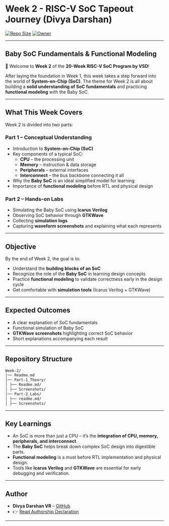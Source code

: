 # Week 2 - RISC-V SoC Tapeout Journey (Divya Darshan)

[![Repo Size](https://img.shields.io/github/repo-size/DivyaDarshan09/Divya_Darshan-VSD-RISCV-week-1)](https://github.com/DivyaDarshan09/Divya_Darshan-VSD-RISCV-week-1)
[![Owner](https://img.shields.io/badge/Owner-DivyaDarshan09-red)](https://github.com/DivyaDarshan09)

---

## Baby SoC Fundamentals & Functional Modeling

👋 Welcome to **Week 2** of the **20-Week RISC-V SoC Program by VSD**!  

After laying the foundation in Week 1, this week takes a step forward into the world of **System-on-Chip (SoC)**. The theme for Week 2 is all about building a **solid understanding of SoC fundamentals** and practicing **functional modeling** with the Baby SoC.  

---

##  What This Week Covers
Week 2 is divided into two parts:

### Part 1 – Conceptual Understanding
- Introduction to **System-on-Chip (SoC)**  
- Key components of a typical SoC:  
  - **CPU** – the processing unit  
  - **Memory** – instruction & data storage  
  - **Peripherals** – external interfaces  
  - **Interconnect** – the bus backbone connecting it all  
- Why the **Baby SoC** is an ideal simplified model for learning  
- Importance of **functional modeling** before RTL and physical design  

### Part 2 – Hands-on Labs
- Simulating the Baby SoC using **Icarus Verilog**  
- Observing SoC behavior through **GTKWave**  
- Collecting **simulation logs**  
- Capturing **waveform screenshots** and explaining what each represents  

---

## Objective
By the end of Week 2, the goal is to:
- Understand the **building blocks of an SoC**  
- Recognize the role of the **Baby SoC** in learning design concepts  
- Practice **functional modeling** to validate correctness early in the design cycle  
- Get comfortable with **simulation tools** (Icarus Verilog + GTKWave)  

---

## Expected Outcomes
- A clear explanation of SoC fundamentals  
- Functional simulation of Baby SoC  
- **GTKWave screenshots** highlighting correct SoC behavior  
- Short explanations accompanying each result  

---

## Repository Structure
```bash
Week-2/
│── Readme.md 
│── Part-1_Theory/ 
│ ├── Readme.md/ 
│ ├── Screenshots/
│── Part-2_Labs/ 
│ ├── readme.md/ 
│ ├── Screenshots/
```


---

##  Key Learnings
- An SoC is more than just a CPU – it’s the **integration of CPU, memory, peripherals, and interconnect**.  
- The **Baby SoC** helps break down complex SoC design into digestible parts.  
- **Functional modeling** is a must before RTL implementation and physical design.  
- Tools like **Icarus Verilog** and **GTKWave** are essential for early debugging and verification.  

---

##  Author
- **Divya Darshan VR** – [GitHub](https://github.com/DivyaDarshan09)
- 👉 [Read Authorship Declaration](AUTHORS.md)

---
